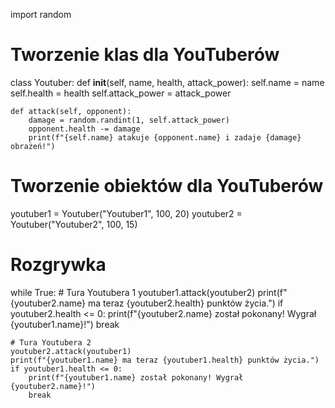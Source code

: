import random

# Tworzenie klas dla YouTuberów
class Youtuber:
    def __init__(self, name, health, attack_power):
        self.name = name
        self.health = health
        self.attack_power = attack_power

    def attack(self, opponent):
        damage = random.randint(1, self.attack_power)
        opponent.health -= damage
        print(f"{self.name} atakuje {opponent.name} i zadaje {damage} obrażeń!")

# Tworzenie obiektów dla YouTuberów
youtuber1 = Youtuber("Youtuber1", 100, 20)
youtuber2 = Youtuber("Youtuber2", 100, 15)

# Rozgrywka
while True:
    # Tura Youtubera 1
    youtuber1.attack(youtuber2)
    print(f"{youtuber2.name} ma teraz {youtuber2.health} punktów życia.")
    if youtuber2.health <= 0:
        print(f"{youtuber2.name} został pokonany! Wygrał {youtuber1.name}!")
        break

    # Tura Youtubera 2
    youtuber2.attack(youtuber1)
    print(f"{youtuber1.name} ma teraz {youtuber1.health} punktów życia.")
    if youtuber1.health <= 0:
        print(f"{youtuber1.name} został pokonany! Wygrał {youtuber2.name}!")
        break
